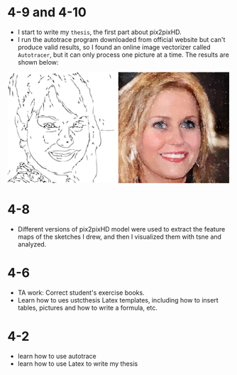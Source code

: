 # 4-9 and 4-10
* I start to write my `thesis`, the first part about pix2pixHD.
* I run the autotrace program downloaded from official website but can't produce valid results, so I found an online image vectorizer called `Autotracer`, but it can only process one picture at a time. The results are shown below:
<tr><td><img src="https://github.com/Chungjade/test/blob/master/figures/000009%20(1).svg" width="250" height="250" alt="sketch"/></td><td><img src="https://github.com/Chungjade/test/blob/master/figures/2020-03-31-21-14-05.svg" width="250" height="250" alt="sketch"/></td></tr>

# 4-8
* Different versions of pix2pixHD model were used to extract the feature maps of the sketches I drew, and then I visualized them with tsne and analyzed.
# 4-6
* TA work: Correct student's exercise books. 
* Learn how to ues ustcthesis Latex templates, including how to insert tables, pictures and how to write a formula, etc.
# 4-2
* learn how to use autotrace
* learn how to use Latex to write my thesis
